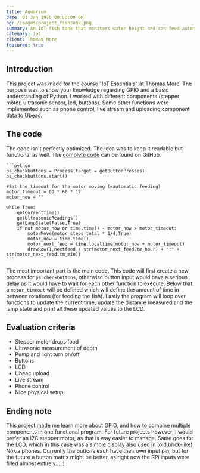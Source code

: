 ```yaml
---
title: Aquarium
date: 01 Jan 1970 00:00:00 GMT
bg: /images/project_fishtank.png
summary: An IoT fish tank that monitors water height and can feed automatically.
category: iot
client: Thomas More
featured: true
---
```


## Introduction

This project was made for the course "IoT Essentials" at Thomas More. The purpose was to show your knowledge regarding GPIO and a basic understanding of Python. I worked with different components (stepper motor, ultrasonic sensor, lcd, buttons). Some other functions were implemented such as phone control, live stream and uploading component data to Ubeac.

## The code

The code isn't perfectly optimized. The idea was to keep it readable but functional as well. The [complete code](https://github.com/syandelbart/TM-IoTEssentials-Aquarium-Public/blob/39d13a232f90d73d33709c2a4207e6071885a97d/final.py) can be found on GitHub.

    ```python
    ps_checkbuttons = Process(target = getButtonPresses)
    ps_checkbuttons.start()

    #Set the timeout for the motor moving (=automatic feeding)
    motor_timeout = 60 * 60 * 12
    motor_now = ""

    while True:
        getCurrentTime()
        getUltrasonicReadings()
        getLampState(False,True)
        if not motor_now or time.time() - motor_now > motor_timeout:
            motorMove(motor_steps_total * 1/4,True)
            motor_now = time.time()
            motor_next_feed = time.localtime(motor_now + motor_timeout)
            drawRow(1,nextfeed + str(motor_next_feed.tm_hour) + ":" + str(motor_next_feed.tm_min))
    ```

The most important part is the main code. This code will first create a new process for `ps_checkbuttons`, otherwise button input would have a serious delay as it would have to wait for each other function to execute. Below that a `motor_timeout` will be defined which will define the amount of time in between rotations (for feeding the fish). Lastly the program will loop over functions to update the current time, update the distance measured and the lamp state and print all these updated values to the LCD.

## Evaluation criteria

- Stepper motor drops food
- Ultrasonic measurement of depth
- Pump and light turn on/off
- Buttons
- LCD
- Ubeac upload
- Live stream
- Phone control
- Nice physical setup

## Ending note

This project made me learn more about GPIO, and how to combine multiple components in one functional program. For future projects however, I would prefer an I2C stepper motor, as that is way easier to manage. Same goes for the LCD, which in this case was a simple display also used in (old,brick-like) Nokia phones. Currently the buttons each have their own input pin, but for the future a button matrix might be better, as right now the RPi inputs were filled almost entirely... :)
